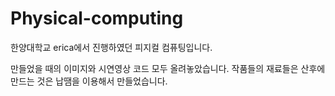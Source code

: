 # Physical-computing

한양대학교 erica에서 진행하였던 피지컬 컴퓨팅입니다.

만들었을 때의 이미지와 시연영상 코드 모두 올려놓았습니다.
작품들의 재료들은 산후에 만드는 것은 납땜을 이용해서 만들었습니다.
